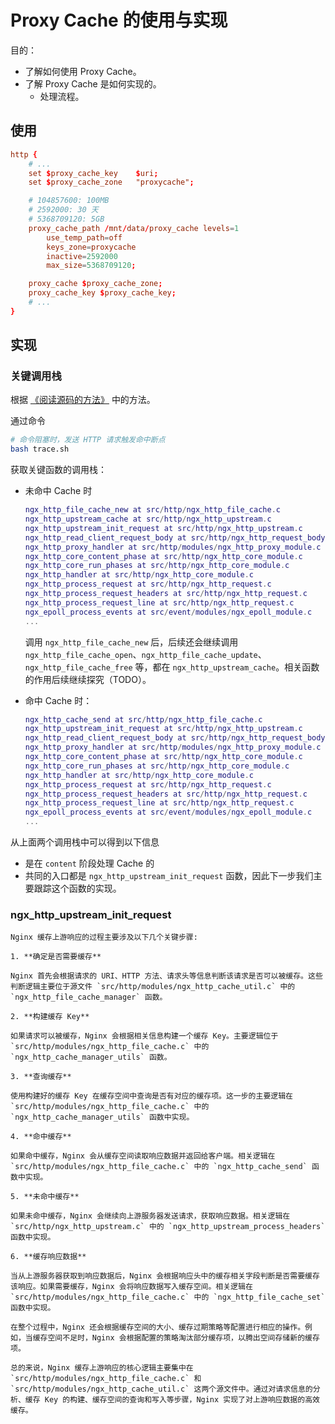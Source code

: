 # Proxy Cache 的使用与实现

目的：

- 了解如何使用 Proxy Cache。
- 了解 Proxy Cache 是如何实现的。
  - 处理流程。

## 使用

```nginx.conf
http {
    # ...
    set $proxy_cache_key    $uri;
    set $proxy_cache_zone   "proxycache";

    # 104857600: 100MB
    # 2592000: 30 天
    # 5368709120: 5GB
    proxy_cache_path /mnt/data/proxy_cache levels=1
        use_temp_path=off
        keys_zone=proxycache
        inactive=2592000
        max_size=5368709120;

    proxy_cache $proxy_cache_zone;
    proxy_cache_key $proxy_cache_key;
    # ...
}
```

## 实现

### 关键调用栈

根据 [《阅读源码的方法》](../../../../M.方法论/阅读源码的方法.md) 中的方法。

通过命令

```bash
# 命令阻塞时，发送 HTTP 请求触发命中断点
bash trace.sh
```

获取关键函数的调用栈：

- 未命中 Cache 时

    ```lua
    ngx_http_file_cache_new at src/http/ngx_http_file_cache.c
    ngx_http_upstream_cache at src/http/ngx_http_upstream.c
    ngx_http_upstream_init_request at src/http/ngx_http_upstream.c
    ngx_http_read_client_request_body at src/http/ngx_http_request_body.c
    ngx_http_proxy_handler at src/http/modules/ngx_http_proxy_module.c
    ngx_http_core_content_phase at src/http/ngx_http_core_module.c
    ngx_http_core_run_phases at src/http/ngx_http_core_module.c
    ngx_http_handler at src/http/ngx_http_core_module.c
    ngx_http_process_request at src/http/ngx_http_request.c
    ngx_http_process_request_headers at src/http/ngx_http_request.c
    ngx_http_process_request_line at src/http/ngx_http_request.c
    ngx_epoll_process_events at src/event/modules/ngx_epoll_module.c
    ...
    ```

    调用 `ngx_http_file_cache_new` 后，后续还会继续调用 `ngx_http_file_cache_open`、`ngx_http_file_cache_update`、`ngx_http_file_cache_free` 等，都在 `ngx_http_upstream_cache`。相关函数的作用后续继续探究（TODO）。

- 命中 Cache 时：

    ```lua
    ngx_http_cache_send at src/http/ngx_http_file_cache.c
    ngx_http_upstream_init_request at src/http/ngx_http_upstream.c
    ngx_http_read_client_request_body at src/http/ngx_http_request_body.c
    ngx_http_proxy_handler at src/http/modules/ngx_http_proxy_module.c
    ngx_http_core_content_phase at src/http/ngx_http_core_module.c
    ngx_http_core_run_phases at src/http/ngx_http_core_module.c
    ngx_http_handler at src/http/ngx_http_core_module.c
    ngx_http_process_request at src/http/ngx_http_request.c
    ngx_http_process_request_headers at src/http/ngx_http_request.c
    ngx_http_process_request_line at src/http/ngx_http_request.c
    ngx_epoll_process_events at src/event/modules/ngx_epoll_module.c
    ...
    ```

从上面两个调用栈中可以得到以下信息

- 是在 `content` 阶段处理 Cache 的
- 共同的入口都是 `ngx_http_upstream_init_request` 函数，因此下一步我们主要跟踪这个函数的实现。

### ngx_http_upstream_init_request



```gpt
Nginx 缓存上游响应的过程主要涉及以下几个关键步骤:

1. **确定是否需要缓存**

Nginx 首先会根据请求的 URI、HTTP 方法、请求头等信息判断该请求是否可以被缓存。这些判断逻辑主要位于源文件 `src/http/modules/ngx_http_cache_util.c` 中的 `ngx_http_file_cache_manager` 函数。

2. **构建缓存 Key**

如果请求可以被缓存，Nginx 会根据相关信息构建一个缓存 Key。主要逻辑位于 `src/http/modules/ngx_http_file_cache.c` 中的 `ngx_http_cache_manager_utils` 函数。

3. **查询缓存**

使用构建好的缓存 Key 在缓存空间中查询是否有对应的缓存项。这一步的主要逻辑在 `src/http/modules/ngx_http_file_cache.c` 中的 `ngx_http_cache_manager_utils` 函数中实现。

4. **命中缓存**

如果命中缓存，Nginx 会从缓存空间读取响应数据并返回给客户端。相关逻辑在 `src/http/modules/ngx_http_file_cache.c` 中的 `ngx_http_cache_send` 函数中实现。

5. **未命中缓存**

如果未命中缓存，Nginx 会继续向上游服务器发送请求，获取响应数据。相关逻辑在 `src/http/ngx_http_upstream.c` 中的 `ngx_http_upstream_process_headers` 函数中实现。

6. **缓存响应数据**

当从上游服务器获取到响应数据后，Nginx 会根据响应头中的缓存相关字段判断是否需要缓存该响应。如果需要缓存，Nginx 会将响应数据写入缓存空间。相关逻辑在 `src/http/modules/ngx_http_file_cache.c` 中的 `ngx_http_file_cache_set` 函数中实现。

在整个过程中，Nginx 还会根据缓存空间的大小、缓存过期策略等配置进行相应的操作。例如，当缓存空间不足时，Nginx 会根据配置的策略淘汰部分缓存项，以腾出空间存储新的缓存项。

总的来说，Nginx 缓存上游响应的核心逻辑主要集中在 `src/http/modules/ngx_http_file_cache.c` 和 `src/http/modules/ngx_http_cache_util.c` 这两个源文件中。通过对请求信息的分析、缓存 Key 的构建、缓存空间的查询和写入等步骤，Nginx 实现了对上游响应数据的高效缓存。
```
